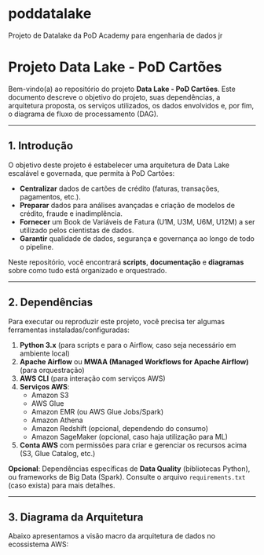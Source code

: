 # poddatalake
Projeto de Datalake da PoD Academy para engenharia de dados jr

# Projeto Data Lake - PoD Cartões

Bem-vindo(a) ao repositório do projeto **Data Lake - PoD Cartões**. Este documento descreve o objetivo do projeto, suas dependências, a arquitetura proposta, os serviços utilizados, os dados envolvidos e, por fim, o diagrama de fluxo de processamento (DAG).

---

## 1. Introdução

O objetivo deste projeto é estabelecer uma arquitetura de Data Lake escalável e governada, que permita à PoD Cartões:

- **Centralizar** dados de cartões de crédito (faturas, transações, pagamentos, etc.).
- **Preparar** dados para análises avançadas e criação de modelos de crédito, fraude e inadimplência.
- **Fornecer** um Book de Variáveis de Fatura (U1M, U3M, U6M, U12M) a ser utilizado pelos cientistas de dados.
- **Garantir** qualidade de dados, segurança e governança ao longo de todo o pipeline.

Neste repositório, você encontrará **scripts**, **documentação** e **diagramas** sobre como tudo está organizado e orquestrado.

---

## 2. Dependências

Para executar ou reproduzir este projeto, você precisa ter algumas ferramentas instaladas/configuradas:

1. **Python 3.x** (para scripts e para o Airflow, caso seja necessário em ambiente local)
2. **Apache Airflow** ou **MWAA (Managed Workflows for Apache Airflow)** (para orquestração)
3. **AWS CLI** (para interação com serviços AWS)
4. **Serviços AWS**:
   - Amazon S3
   - AWS Glue
   - Amazon EMR (ou AWS Glue Jobs/Spark)
   - Amazon Athena
   - Amazon Redshift (opcional, dependendo do consumo)
   - Amazon SageMaker (opcional, caso haja utilização para ML)
5. **Conta AWS** com permissões para criar e gerenciar os recursos acima (S3, Glue Catalog, etc.)

**Opcional**: Dependências específicas de **Data Quality** (bibliotecas Python), ou frameworks de Big Data (Spark). Consulte o arquivo `requirements.txt` (caso exista) para mais detalhes.

---

## 3. Diagrama da Arquitetura

Abaixo apresentamos a visão macro da arquitetura de dados no ecossistema AWS:

